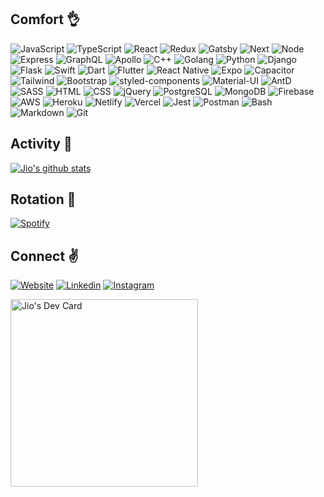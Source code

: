 ## Comfort :ok_hand: 
![JavaScript](https://img.shields.io/badge/JavaScript-F7DF1E?style=for-the-badge&logo=javascript&logoColor=black)
![TypeScript](	https://img.shields.io/badge/TypeScript-007ACC?style=for-the-badge&logo=typescript&logoColor=white)
![React](https://img.shields.io/badge/React-20232A?style=for-the-badge&logo=react&logoColor=61DAFB)
![Redux](https://img.shields.io/badge/Redux-593D88?style=for-the-badge&logo=redux&logoColor=white)
![Gatsby](https://img.shields.io/badge/Gatsby-663399?style=for-the-badge&logo=gatsby&logoColor=white)
![Next](https://img.shields.io/badge/nextjs-%23000000.svg?&style=for-the-badge&logo=next.js&logoColor=white)
![Node](https://img.shields.io/badge/Node.js-43853D?style=for-the-badge&logo=node.js&logoColor=white)
![Express](https://img.shields.io/badge/Express.js-404D59?style=for-the-badge)
![GraphQL](https://img.shields.io/badge/-GraphQL-E10098?style=for-the-badge&logo=graphql)
![Apollo](https://img.shields.io/badge/-ApolloGraphQL-311C87?style=for-the-badge&logo=apollo-graphql)
![C++](https://img.shields.io/badge/c++-%2300599C.svg?&style=for-the-badge&logo=c%2B%2B&ogoColor=white)
![Golang](https://img.shields.io/badge/Go-00ADD8?style=for-the-badge&logo=go&logoColor=white)
![Python](https://img.shields.io/badge/Python-14354C?style=for-the-badge&logo=python&logoColor=white)
![Django](https://img.shields.io/badge/Django-092E20?style=for-the-badge&logo=django&logoColor=white)
![Flask](https://img.shields.io/badge/Flask-000000?style=for-the-badge&logo=flask&logoColor=white)
![Swift](https://img.shields.io/badge/Swift-FA7343?style=for-the-badge&logo=swift&logoColor=white)
![Dart](https://img.shields.io/badge/Dart-0175C2?style=for-the-badge&logo=dart&logoColor=white)
![Flutter](https://img.shields.io/badge/Flutter-02569B?style=for-the-badge&logo=flutter&logoColor=white)
![React Native](https://img.shields.io/badge/React_Native-20232A?style=for-the-badge&logo=react&logoColor=61DAFB)
![Expo](https://img.shields.io/badge/Expo-1B1F23?style=for-the-badge&logo=expo&logoColor=white)
![Capacitor](https://img.shields.io/badge/Capacitor-119EFF?style=for-the-badge&logo=Capacitor&logoColor=white)
![Tailwind](https://img.shields.io/badge/Tailwind_CSS-38B2AC?style=for-the-badge&logo=tailwind-css&logoColor=white)
![Bootstrap](https://img.shields.io/badge/Bootstrap-563D7C?style=for-the-badge&logo=bootstrap&logoColor=white)
![styled-components](https://img.shields.io/badge/styled--components-DB7093?style=for-the-badge&logo=styled-components&logoColor=white)
![Material-UI](https://img.shields.io/badge/Material--UI-0081CB?style=for-the-badge&logo=material-ui&logoColor=white)
![AntD](https://img.shields.io/badge/-AntDesign-%230170FE?&style=for-the-badge&logo=ant-design&logoColor=white)
![SASS](https://img.shields.io/badge/Sass-CC6699?style=for-the-badge&logo=sass&logoColor=white)
![HTML](https://img.shields.io/badge/HTML5-E34F26?style=for-the-badge&logo=html5&logoColor=white)
![CSS](https://img.shields.io/badge/CSS3-1572B6?style=for-the-badge&logo=css3&logoColor=white)
![jQuery](https://img.shields.io/badge/jQuery-0769AD?style=for-the-badge&logo=jquery&logoColor=white)
![PostgreSQL](https://img.shields.io/badge/PostgreSQL-316192?style=for-the-badge&logo=postgresql&logoColor=white)
![MongoDB](https://img.shields.io/badge/MongoDB-4EA94B?style=for-the-badge&logo=mongodb&logoColor=white)
![Firebase](https://img.shields.io/badge/firebase-%23039BE5.svg?&style=for-the-badge&logo=firebase)
![AWS](https://img.shields.io/badge/AWS-%23FF9900.svg?&style=for-the-badge&logo=amazon-aws&logoColor=white)
![Heroku](https://img.shields.io/badge/Heroku-430098?style=for-the-badge&logo=heroku&logoColor=white)
![Netlify](https://img.shields.io/badge/Netlify-00C7B7?style=for-the-badge&logo=netlify&logoColor=white)
![Vercel](https://img.shields.io/badge/vercel-%23000000.svg?&style=for-the-badge&logo=vercel&logoColor=white)
![Jest](https://img.shields.io/badge/-jest-%23C21325?&style=for-the-badge&logo=jest&logoColor=white)
![Postman](https://img.shields.io/badge/Postman-FF6C37?style=for-the-badge&logo=postman&logoColor=white)
![Bash](https://img.shields.io/badge/Shell_Script-121011?style=for-the-badge&logo=gnu-bash&logoColor=white)
![Markdown](https://img.shields.io/badge/Markdown-000000?style=for-the-badge&logo=markdown&logoColor=white)
![Git](https://img.shields.io/badge/git%20-%23F05033.svg?&style=for-the-badge&logo=git&logoColor=white)

## Activity :metal: 
[![Jio's github stats](https://github-readme-stats.vercel.app/api?username=saejhi&theme=vue&count_private=true&hide=issues,stars&show_icons=true)](https://github.com/saejhi)

## Rotation :call_me_hand: 
[![Spotify](https://novatorem-8xegmkvk9.vercel.app/api/spotify)](https://open.spotify.com/user/jiyooo)

## Connect :v: 
[![Website](https://img.shields.io/badge/Gatsby-663399?style=for-the-badge&logo=gatsby&logoColor=white)](https://jbuenviaje.com/)
[![Linkedin](https://img.shields.io/badge/LinkedIn-0077B5?style=for-the-badge&logo=linkedin&logoColor=white)](https://linkedin.com/in/saejhi/)
[![Instagram](https://img.shields.io/badge/Instagram-E4405F?style=for-the-badge&logo=instagram&logoColor=white)](https://instagram.com/saejhi/)

<a href="https://app.daily.dev/DailyDevTips"><img src="https://github.com/saejhi/saejhi/blob/master/devcard.svg" width="300" alt="Jio's Dev Card"/></a>
